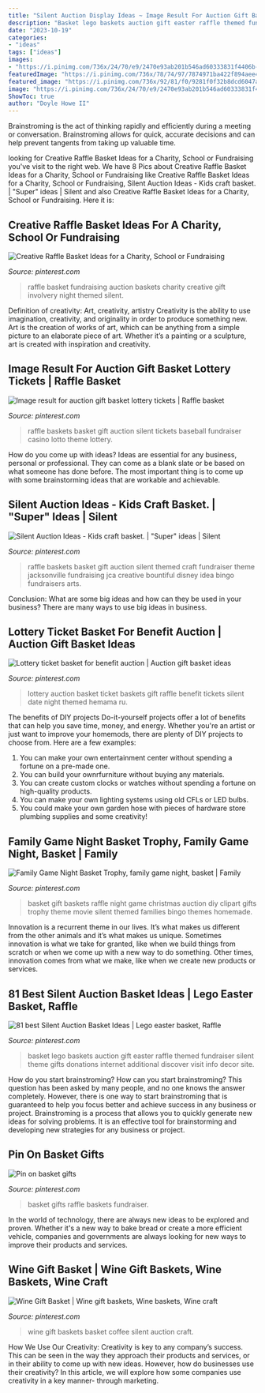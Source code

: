 ```yaml
---
title: "Silent Auction Display Ideas ~ Image Result For Auction Gift Basket Lottery Tickets"
description: "Basket lego baskets auction gift easter raffle themed fundraiser silent theme gifts donations internet additional discover visit info decor site"
date: "2023-10-19"
categories:
- "ideas"
tags: ["ideas"]
images:
- "https://i.pinimg.com/736x/24/70/e9/2470e93ab201b546ad60333831f4406b--basket-raffle-basket-bingo.jpg"
featuredImage: "https://i.pinimg.com/736x/78/74/97/7874971ba422f894aee40e8dd342af84--fundraiser-baskets-raffle-baskets.jpg"
featured_image: "https://i.pinimg.com/736x/92/81/f0/9281f0f32b8dcd6047a65761324d58a4.jpg"
image: "https://i.pinimg.com/736x/24/70/e9/2470e93ab201b546ad60333831f4406b--basket-raffle-basket-bingo.jpg"
ShowToc: true
author: "Doyle Howe II"
---
```



Brainstroming is the act of thinking rapidly and efficiently during a meeting or conversation. Brainstroming allows for quick, accurate decisions and can help prevent tangents from taking up valuable time.

	

		
looking for Creative Raffle Basket Ideas for a Charity, School or Fundraising you've visit to the right web. We have 8 Pics about Creative Raffle Basket Ideas for a Charity, School or Fundraising like Creative Raffle Basket Ideas for a Charity, School or Fundraising, Silent Auction Ideas - Kids craft basket. | &quot;Super&quot; ideas | Silent and also Creative Raffle Basket Ideas for a Charity, School or Fundraising. Here it is:
		
    
## Creative Raffle Basket Ideas For A Charity, School Or Fundraising

<img loading=lazy src="https://i.pinimg.com/736x/82/1e/cd/821ecd211504311d3343b9aa57159f96.jpg" onerror="this.onerror=null;this.src='https://tse3.mm.bing.net/th?id=OIP.X6nGf1LASeK1EQdGtUfwzQHaLG&amp;pid=15.1';" alt="Creative Raffle Basket Ideas for a Charity, School or Fundraising">

_Source: pinterest.com_

>raffle basket fundraising auction baskets charity creative gift involvery night themed silent. 

	

Definition of creativity: Art, creativity, artistry
Creativity is the ability to use imagination, creativity, and originality in order to produce something new. Art is the creation of works of art, which can be anything from a simple picture to an elaborate piece of art. Whether it’s a painting or a sculpture, art is created with inspiration and creativity.

    
## Image Result For Auction Gift Basket Lottery Tickets | Raffle Basket

<img loading=lazy src="https://i.pinimg.com/736x/3a/7e/e6/3a7ee66787dd933f390f19d4816fff08--fundraiser-baskets-raffle-baskets.jpg" onerror="this.onerror=null;this.src='https://tse1.mm.bing.net/th?id=OIP.Z_LSYBFwuHmFNMlVPSM5cgHaJ3&amp;pid=15.1';" alt="Image result for auction gift basket lottery tickets | Raffle basket">

_Source: pinterest.com_

>raffle baskets basket gift auction silent tickets baseball fundraiser casino lotto theme lottery. 

	

How do you come up with ideas?
Ideas are essential for any business, personal or professional. They can come as a blank slate or be based on what someone has done before. The most important thing is to come up with some brainstorming ideas that are workable and achievable.

    
## Silent Auction Ideas - Kids Craft Basket. | &quot;Super&quot; Ideas | Silent

<img loading=lazy src="https://i.pinimg.com/736x/c2/b6/e5/c2b6e55de02abd630e3bc1e90b5bae12--kids-gift-baskets-raffle-baskets.jpg?b=t" onerror="this.onerror=null;this.src='https://tse2.mm.bing.net/th?id=OIP.DCzGob8DFpEtMhOxKXbBTQAAAA&amp;pid=15.1';" alt="Silent Auction Ideas - Kids craft basket. | &quot;Super&quot; ideas | Silent">

_Source: pinterest.com_

>raffle baskets basket gift auction silent themed craft fundraiser theme jacksonville fundraising jca creative bountiful disney idea bingo fundraisers arts. 

	

Conclusion: What are some big ideas and how can they be used in your business?
There are many ways to use big ideas in business.

    
## Lottery Ticket Basket For Benefit Auction | Auction Gift Basket Ideas

<img loading=lazy src="https://i.pinimg.com/736x/c6/24/4e/c6244ee88f59d3454ac8c40532e50bb1--lottery-tickets-silent-auction.jpg" onerror="this.onerror=null;this.src='https://tse1.mm.bing.net/th?id=OIP.ALTig5sNiavoIMAIlIrxXQHaJ3&amp;pid=15.1';" alt="Lottery ticket basket for benefit auction | Auction gift basket ideas">

_Source: pinterest.com_

>lottery auction basket ticket baskets gift raffle benefit tickets silent date night themed hemama ru. 

	

The benefits of DIY projects
Do-it-yourself projects offer a lot of benefits that can help you save time, money, and energy. Whether you're an artist or just want to improve your homemods, there are plenty of DIY projects to choose from. Here are a few examples: 
1. You can make your own entertainment center without spending a fortune on a pre-made one. 
2. You can build your ownrfurniture without buying any materials. 
3. You can create custom clocks or watches without spending a fortune on high-quality products. 
4. You can make your own lighting systems using old CFLs or LED bulbs. 
5. You could make your own garden hose with pieces of hardware store plumbing supplies and some creativity!

    
## Family Game Night Basket Trophy, Family Game Night, Basket | Family

<img loading=lazy src="https://i.pinimg.com/736x/24/70/e9/2470e93ab201b546ad60333831f4406b--basket-raffle-basket-bingo.jpg" onerror="this.onerror=null;this.src='https://tse2.mm.bing.net/th?id=OIP.-4MZoB1RaTMHW0496rIrugHaJ3&amp;pid=15.1';" alt="Family Game Night Basket Trophy, family game night, basket | Family">

_Source: pinterest.com_

>basket gift baskets raffle night game christmas auction diy clipart gifts trophy theme movie silent themed families bingo themes homemade. 

	

Innovation is a recurrent theme in our lives. It’s what makes us different from the other animals and it’s what makes us unique. Sometimes innovation is what we take for granted, like when we build things from scratch or when we come up with a new way to do something. Other times, innovation comes from what we make, like when we create new products or services.

    
## 81 Best Silent Auction Basket Ideas | Lego Easter Basket, Raffle

<img loading=lazy src="https://i.pinimg.com/736x/a9/ba/af/a9baaf5be14f1770316ba0f5de030078.jpg" onerror="this.onerror=null;this.src='https://tse4.mm.bing.net/th?id=OIP.e4m58A5osJajEXZ9uTW5kAAAAA&amp;pid=15.1';" alt="81 best Silent Auction Basket Ideas | Lego easter basket, Raffle">

_Source: pinterest.com_

>basket lego baskets auction gift easter raffle themed fundraiser silent theme gifts donations internet additional discover visit info decor site. 

	

How do you start brainstroming?
How can you start brainstroming? This question has been asked by many people, and no one knows the answer completely. However, there is one way to start brainstroming that is guaranteed to help you focus better and achieve success in any business or project. Brainstroming is a process that allows you to quickly generate new ideas for solving problems. It is an effective tool for brainstorming and developing new strategies for any business or project.

    
## Pin On Basket Gifts

<img loading=lazy src="https://i.pinimg.com/736x/78/74/97/7874971ba422f894aee40e8dd342af84--fundraiser-baskets-raffle-baskets.jpg" onerror="this.onerror=null;this.src='https://tse4.mm.bing.net/th?id=OIP.m6Kea5QKiLmsYUz9un6yqAHaJ3&amp;pid=15.1';" alt="Pin on basket gifts">

_Source: pinterest.com_

>basket gifts raffle baskets fundraiser. 

	

In the world of technology, there are always new ideas to be explored and proven. Whether it's a new way to bake bread or create a more efficient vehicle, companies and governments are always looking for new ways to improve their products and services.

    
## Wine Gift Basket | Wine Gift Baskets, Wine Baskets, Wine Craft

<img loading=lazy src="https://i.pinimg.com/736x/92/81/f0/9281f0f32b8dcd6047a65761324d58a4.jpg" onerror="this.onerror=null;this.src='https://tse1.mm.bing.net/th?id=OIP.fVisPAjYDXpP3-ZbcygzrgHaJ3&amp;pid=15.1';" alt="Wine Gift Basket | Wine gift baskets, Wine baskets, Wine craft">

_Source: pinterest.com_

>wine gift baskets basket coffee silent auction craft. 

	

How We Use Our Creativity:
Creativity is key to any company’s success. This can be seen in the way they approach their products and services, or in their ability to come up with new ideas. However, how do businesses use their creativity? In this article, we will explore how some companies use creativity in a key manner- through marketing.

